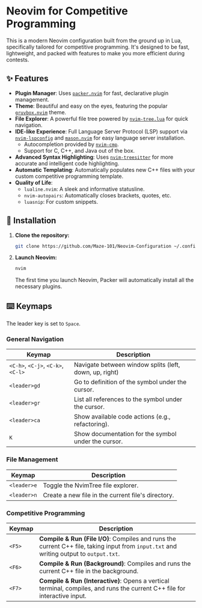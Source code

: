 # Neovim for Competitive Programming

This is a modern Neovim configuration built from the ground up in Lua, specifically tailored for competitive programming. It's designed to be fast, lightweight, and packed with features to make you more efficient during contests.

## ✨ Features

* **Plugin Manager**: Uses [`packer.nvim`](https://github.com/wbthomason/packer.nvim) for fast, declarative plugin management.
* **Theme**: Beautiful and easy on the eyes, featuring the popular [`gruvbox.nvim`](https://github.com/ellisonleao/gruvbox.nvim) theme.
* **File Explorer**: A powerful file tree powered by [`nvim-tree.lua`](https://github.com/kyazdani42/nvim-tree.lua) for quick navigation.
* **IDE-like Experience**: Full Language Server Protocol (LSP) support via [`nvim-lspconfig`](https://github.com/neovim/nvim-lspconfig) and [`mason.nvim`](https://github.com/williamboman/mason.nvim) for easy language server installation.
    * Autocompletion provided by [`nvim-cmp`](https://github.com/hrsh7th/nvim-cmp).
    * Support for C, C++, and Java out of the box.
* **Advanced Syntax Highlighting**: Uses [`nvim-treesitter`](https://github.com/nvim-treesitter/nvim-treesitter) for more accurate and intelligent code highlighting.
* **Automatic Templating**: Automatically populates new C++ files with your custom competitive programming template.
* **Quality of Life**:
    * `lualine.nvim`: A sleek and informative statusline.
    * `nvim-autopairs`: Automatically closes brackets, quotes, etc.
    * `luasnip`: For custom snippets.

## 🚀 Installation

1.  **Clone the repository:**
    ```bash
    git clone https://github.com/Maze-101/Neovim-Configuration ~/.config/nvim
    ```
2.  **Launch Neovim:**
    ```bash
    nvim
    ```
    The first time you launch Neovim, Packer will automatically install all the necessary plugins.

## ⌨️ Keymaps

The leader key is set to `Space`.

### General Navigation

| Keymap            | Description                                   |
| ----------------- | --------------------------------------------- |
| `<C-h>`, `<C-j>`, `<C-k>`, `<C-l>` | Navigate between window splits (left, down, up, right) |
| `<leader>gd`        | Go to definition of the symbol under the cursor. |
| `<leader>gr`        | List all references to the symbol under the cursor. |
| `<leader>ca`        | Show available code actions (e.g., refactoring). |
| `K`                 | Show documentation for the symbol under the cursor.   |

### File Management

| Keymap       | Description                                            |
| ------------ | ------------------------------------------------------ |
| `<leader>e`  | Toggle the NvimTree file explorer.                     |
| `<leader>n`  | Create a new file in the current file's directory.      |

### Competitive Programming

| Keymap | Description                                                                               |
| ------ | ----------------------------------------------------------------------------------------- |
| `<F5>`   | **Compile & Run (File I/O)**: Compiles and runs the current C++ file, taking input from `input.txt` and writing output to `output.txt`. |
| `<F6>`   | **Compile & Run (Background)**: Compiles and runs the current C++ file in the background. |
| `<F7>`   | **Compile & Run (Interactive)**: Opens a vertical terminal, compiles, and runs the current C++ file for interactive input. |

